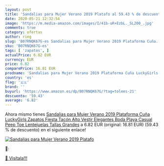 ```yaml
---
layout: post
title: 'Sandalias para Mujer Verano 2019 Platafo al 59.43 % de descuento'
date: 2020-05-21 12:32:54
image: 'https://m.media-amazon.com/images/I/41b-uR+EzbL._SL200_.jpg'
comments: true
category: ofertas
author: ring
slug: 'B07RNQK67G-es Sandalias para Mujer Verano 2019 Plataforma Cuña...'
sku: 'B07RNQK67G-es'
tags: [ 'zapatos', ]
actualPrice: 6.82 EUR
currency: EUR
price: 6.82
comparePrice: 16.81 EUR
prodname: 'Sandalias para Mujer Verano 2019 Plataforma Cuña LuckyGirls Zapatos Fiesta Tacón Alto Vestir Elegantes Boda Playa Casual Peep Toe Lentejuelas Tallas Grandes'
country: 'es'
flag: '🇪🇸'
brand: ''
buyurl: 'https://www.amazon.es/dp/B07RNQK67G/?tag=tolees-21'
descuento: '59.43'
average: '6.82'
---
```


Ahora mismo tienes [Sandalias para Mujer Verano 2019 Plataforma Cuña LuckyGirls Zapatos Fiesta Tacón Alto Vestir Elegantes Boda Playa Casual Peep Toe Lentejuelas Tallas Grandes](https://www.amazon.es/dp/B07RNQK67G/?tag=tolees-21) a 6.82 EUR (original: 16.81 EUR) (59.43 %  de descuento) en el siguiente enlace!

[![Sandalias para Mujer Verano 2019 Platafo](https://m.media-amazon.com/images/I/41b-uR+EzbL._SL200_.jpg)](https://www.amazon.es/dp/B07RNQK67G/?tag=tolees-21)

🔎:


[🛒 Visítala!!!](https://www.amazon.es/dp/B07RNQK67G/?tag=tolees-21)
